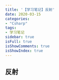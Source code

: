 ```yaml
---
title: '【学习笔记】反射'
date: 2020-03-15
categories:
- "Csharp"
tags:
- 学习笔记
sidebar: true
isFull: true
isShowComments: true
isShowIndex: true
---
```



## 反射